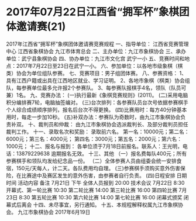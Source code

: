 # 2017年07月22日江西省“拥军杯”象棋团体邀请赛(21)

2017年江西省“拥军杯”象棋团体邀请赛竞赛规程
一、指导单位： 江西省竞赛管理中心 江西省象棋协会 九江市体育总会
二、主办单位：九江市象棋协会
三、承办单位：武宁县象棋协会
四、协办单位：九江市文化宫  武宁一小
五、竞赛时间和地点：2017年7月22日至23日在武宁一小。
六、参加单位：以各地市级象棋（棋类）协会为单位组队参赛。
七、竞赛项目：男子组团体赛。
八、参赛资格：
1、具有江西户籍或出具在江西地区就业、学习证明。
2、各地市象棋（棋类）协会组队，每参赛单位最多允许报2个参赛队。
3、每参赛队报棋手4名，领队（队员可兼）1名。
九、竞赛办法：
(一)执行最新《象棋竞赛规则》(2011)。
(二)采用电脑积分编排赛7轮，电脑抽签编对。
(三)台次排列：各参赛队员台次号依据参赛棋手个人综合成绩顺序排列，报名后台次不得更换。
(四)比赛用时：每方40分钟基本用时，每走一步加10秒。
(五)补双办法：参赛队为奇数时，由九江市象棋协会负责补双。
十、裁判员和仲裁：
由九江市象棋协会选派裁判长、及部分裁判员担任裁判工作。
十一、录取名次和奖励：
录取前六名。
第一名：10000元；第二名：6000元；第三名：4000元；
第四名：3000元；第五名：2000元；第六名：1000元；
十二、报名与报到：
各单位须于7月18日前报名。联系人：王光明，电话：13879229638 逾期报名无效。
十三、其他
（一）报名费每队400元；所有参赛棋手和领队均发给纪念品一份。
（二）全体参赛人员由组委会统一安排食宿，150元/天每人，计二天。各队费用均自理。
(三)参赛棋手须购买意外伤害保险，在比赛途中及赛区发生的意外伤害，由参赛者自行负责。
(四)日程安排
日期
 时间
 活动内容
 备注
7月21日
  下午
 全体人员报到
20:00
 技术会议
7月22日
 8:30
 开幕式、第一轮比赛
10:30
 第二轮比赛
14:00
 第三轮比赛
16:00
 第四轮比赛
7月23日
 8:30
 第五轮比赛
10:30
 第六轮比赛
14:00
 第七轮比赛
16:00
 闭幕式颁奖
 闭幕式后离会
十四、未尽事宜，另行通知。
十五、本规程解释权属九江市象棋协会。
九江市象棋协会
2017年6月19日
